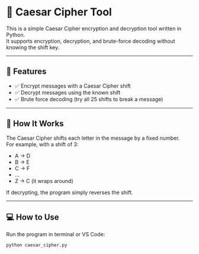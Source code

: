 # 🔐 Caesar Cipher Tool

This is a simple Caesar Cipher encryption and decryption tool written in Python.  
It supports encryption, decryption, and brute-force decoding without knowing the shift key.

---

## 📌 Features

- ✅ Encrypt messages with a Caesar Cipher shift
- ✅ Decrypt messages using the known shift
- ✅ Brute force decoding (try all 25 shifts to break a message)

---

## 🧠 How It Works

The Caesar Cipher shifts each letter in the message by a fixed number.  
For example, with a shift of 3:

- A → D  
- B → E  
- C → F  
- ...
- Z → C (it wraps around)

If decrypting, the program simply reverses the shift.

---

## 💻 How to Use

Run the program in terminal or VS Code:

```bash
python caesar_cipher.py

